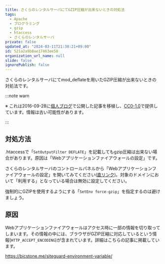 ```yaml
---
title: さくらのレンタルサーバにてGZIP圧縮が出来ないときの対処法
tags:
  - Apache
  - プログラミング
  - gzip
  - htaccess
  - さくらのレンタルサーバ
private: false
updated_at: "2024-03-11T21:30:21+09:00"
id: 521a2a9b8ae17463ee58
organization_url_name: null
slide: false
ignorePublish: false
---
```


さくらのレンタルサーバにてmod_deflateを用いたGZIP圧縮が出来ないときの対処法です。

:::note warn

※ これは2016-09-28に[個人ブログ](https://bicstone.me)で公開した記事を移植し、[CC0-1.0](https://creativecommons.org/publicdomain/zero/1.0/deed.ja)で提供しています。情報は古い可能性があります。

:::

## 対処方法

.htaccessで「`SetOutputFilter DEFLATE`」を記載してもgzip圧縮は出来ない場合があります。原因は「Webアプリケーションファイアウォールの設定」です。

さくらのレンタルサーバのコントロールパネルから「Webアプリケーションファイアウォールの設定」を開いてみてください([直リンク](https://secure.sakura.ad.jp/rscontrol/rs/waf))。対象のドメインにおいて「利用する」となっている場合は無効に設定してください。

強制的にGZIPを使用するようにする「`SetEnv force-gzip`」を指定するのは避けましょう。

## 原因

Webアプリケーションファイアウォールはアクセス時に一部の情報を切り取ってしまいます。その情報の中には、ブラウザがGZIP圧縮に対応しているという情報(`HTTP_ACCEPT_ENCODING`)が含まれています。詳細はこちらの記事に掲載しています。

https://bicstone.me/siteguard-environment-variable/
